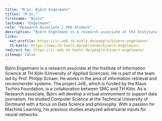 ```yaml
---
title: "M.Sc. Björn Engelmann"
titles: "M.Sc."
firstname: "Björn"
lastname: "Engelmann"
role: "Research Associate / PhD Student"
description: "Björn Engelmann is a research associate at the Institute of Information Science at TH Köln (University of Applied Sciences). He is part of the team led by Prof. Philipp Schaer. He works in the area of information retrieval and recommender systems."
links:
  ext-profile: https://ir.web.th-koeln.de/people/bjoern-engelmann/
  th-koeln: https://www.th-koeln.de/personen/bjoern.engelmann/
redirect_to: https://ir.web.th-koeln.de/people/bjoern-engelmann/
sitemap: false
---
```

Björn Engelmann is a research associate at the Institute of Information Science at TH Köln (University of Applied Sciences). He is part of the team led by Prof. Philipp Schaer. He works in the area of information retrieval and recommender systems.
The project JoIE, which is funded by the Klaus Tschira Foundation, is a collaboration between SMC and TH Köln. As a Research associate, Björn will develop a virtual environment to support data journalism. He studied Computer Science at the Technical University of Dortmund with a focus on Data Science and philosophy. With a passion for Machine Learning, his previous studies analyzed adversarial inputs for neural networks.